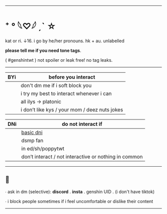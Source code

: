 -----------------------------------------------------------

#   ⁺ ° 𓆩♡𓆪 ˏˋ ☆ 

kat or ri. ↓16. i go by he/her pronouns. hk + au. unlabelled 

**please tell me if you need tone tags**. 

( #genshintwt ) not spoiler or leak free! no tag leaks.

----------------------------------


| **BYi** | **before you interact** |
| --- | ------------------- |
|     | don't dm me if i soft block you |
|     | i try my best to interact whenever i can |
|     | all ilys → platonic |
|     | i don’t like kys / your mom / deez nuts jokes |

| **DNi** | **do not interact if** |
| --- | ------------------ |
|     | [basic dni](https://basic-dni.crd.co/)  |
|     | dsmp fan |
|     | in ed/sh/poppytwt |
|     | don’t interact / not interactive or nothing in common |


----------------------------------


## 📝

∙ ask in dm (selective): **discord** . **insta** . genshin UID . (i don't have tiktok)

∙ i block people sometimes if i feel uncomfortable or dislike their content


-----------------------------------
